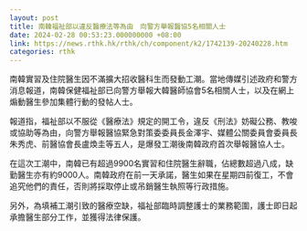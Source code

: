 ```yaml
---
layout: post
title: 南韓福祉部以違反醫療法等為由　向警方舉報醫協5名相關人士
date: 2024-02-28 00:53:23.000000000 +08:00
link: https://news.rthk.hk/rthk/ch/component/k2/1742139-20240228.htm
categories: rthk
---
```


南韓實習及住院醫生因不滿擴大招收醫科生而發動工潮。當地傳媒引述政府和警方消息報道，南韓保健福祉部已向警方舉報大韓醫師協會5名相關人士，以及在網上煽動醫生參加集體行動的發帖人士。

報道指，福祉部以不服從《醫療法》規定的開工令，違反《刑法》妨礙公務、教唆或協助等為由，向警方舉報醫協緊急對策委委員長金澤宇、媒體公關委員會委員長朱秀虎、前醫協會長盧煥圭等五人，是爆發工潮後南韓政府首次舉報醫協人士。

在這次工潮中，南韓已有超過9900名實習和住院醫生辭職，佔總數超過八成，缺勤醫生亦有約9000人。南韓政府在前一天承諾，醫生如果在星期四前復工，不會追究他們的責任，否則將採取停止或吊銷醫生執照等行政措施。

另外，為填補工潮引致的醫療空缺，福祉部臨時調整護士的業務範圍，護士即日起承擔醫生部分工作，並獲得法律保護。
